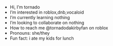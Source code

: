 -  Hi, I’m tornado
-  I’m interested in roblox,dnb,vocaloid
-  I’m currently learning nothing
-  I’m looking to collaborate on nothing
-  How to reach me @tornadodakirbyfan on roblox
-  Pronouns: she/they
-  Fun fact: i ate my kids for lunch

<!---
tornado-bfb/tornado-bfb is a ✨ special ✨ repository because its `README.md` (this file) appears on your GitHub profile.
You can click the Preview link to take a look at your changes.
--->
